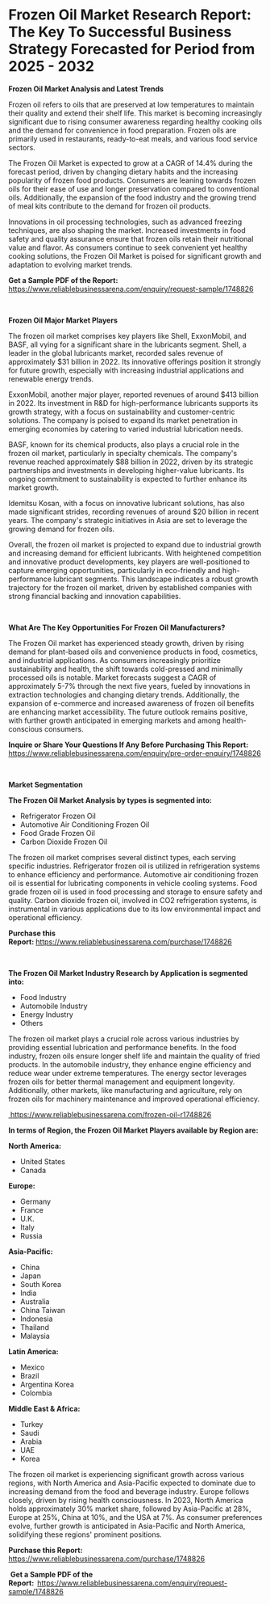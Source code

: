 <p><h1>Frozen Oil Market Research Report: The Key To Successful Business Strategy Forecasted for Period from 2025 - 2032</h1></p><p><strong>Frozen Oil Market Analysis and Latest Trends</strong></p>
<p><p>Frozen oil refers to oils that are preserved at low temperatures to maintain their quality and extend their shelf life. This market is becoming increasingly significant due to rising consumer awareness regarding healthy cooking oils and the demand for convenience in food preparation. Frozen oils are primarily used in restaurants, ready-to-eat meals, and various food service sectors.</p><p>The Frozen Oil Market is expected to grow at a CAGR of 14.4% during the forecast period, driven by changing dietary habits and the increasing popularity of frozen food products. Consumers are leaning towards frozen oils for their ease of use and longer preservation compared to conventional oils. Additionally, the expansion of the food industry and the growing trend of meal kits contribute to the demand for frozen oil products.</p><p>Innovations in oil processing technologies, such as advanced freezing techniques, are also shaping the market. Increased investments in food safety and quality assurance ensure that frozen oils retain their nutritional value and flavor. As consumers continue to seek convenient yet healthy cooking solutions, the Frozen Oil Market is poised for significant growth and adaptation to evolving market trends.</p></p>
<p><strong>Get a Sample PDF of the Report:&nbsp;</strong> <a href="https://www.reliablebusinessarena.com/enquiry/request-sample/1748826?utm_campaign=3316&utm_medium=2&utm_source=Github&utm_content=ia&utm_term=18042025&utm_id=frozen-oil">https://www.reliablebusinessarena.com/enquiry/request-sample/1748826</a></p>
<p>&nbsp;</p>
<p><strong>Frozen Oil Major Market Players</strong></p>
<p><p>The frozen oil market comprises key players like Shell, ExxonMobil, and BASF, all vying for a significant share in the lubricants segment. Shell, a leader in the global lubricants market, recorded sales revenue of approximately $31 billion in 2022. Its innovative offerings position it strongly for future growth, especially with increasing industrial applications and renewable energy trends.</p><p>ExxonMobil, another major player, reported revenues of around $413 billion in 2022. Its investment in R&D for high-performance lubricants supports its growth strategy, with a focus on sustainability and customer-centric solutions. The company is poised to expand its market penetration in emerging economies by catering to varied industrial lubrication needs.</p><p>BASF, known for its chemical products, also plays a crucial role in the frozen oil market, particularly in specialty chemicals. The company's revenue reached approximately $88 billion in 2022, driven by its strategic partnerships and investments in developing higher-value lubricants. Its ongoing commitment to sustainability is expected to further enhance its market growth.</p><p>Idemitsu Kosan, with a focus on innovative lubricant solutions, has also made significant strides, recording revenues of around $20 billion in recent years. The company's strategic initiatives in Asia are set to leverage the growing demand for frozen oils.</p><p>Overall, the frozen oil market is projected to expand due to industrial growth and increasing demand for efficient lubricants. With heightened competition and innovative product developments, key players are well-positioned to capture emerging opportunities, particularly in eco-friendly and high-performance lubricant segments. This landscape indicates a robust growth trajectory for the frozen oil market, driven by established companies with strong financial backing and innovation capabilities.</p></p>
<p>&nbsp;</p>
<p><strong>What Are The Key Opportunities For Frozen Oil Manufacturers?</strong></p>
<p><p>The Frozen Oil market has experienced steady growth, driven by rising demand for plant-based oils and convenience products in food, cosmetics, and industrial applications. As consumers increasingly prioritize sustainability and health, the shift towards cold-pressed and minimally processed oils is notable. Market forecasts suggest a CAGR of approximately 5-7% through the next five years, fueled by innovations in extraction technologies and changing dietary trends. Additionally, the expansion of e-commerce and increased awareness of frozen oil benefits are enhancing market accessibility. The future outlook remains positive, with further growth anticipated in emerging markets and among health-conscious consumers.</p></p>
<p><strong>Inquire or Share Your Questions If Any Before Purchasing This Report:</strong> <a href="https://www.reliablebusinessarena.com/enquiry/pre-order-enquiry/1748826?utm_campaign=3316&utm_medium=2&utm_source=Github&utm_content=ia&utm_term=18042025&utm_id=frozen-oil">https://www.reliablebusinessarena.com/enquiry/pre-order-enquiry/1748826</a></p>
<p>&nbsp;</p>
<p><strong>Market Segmentation</strong></p>
<p><strong>The Frozen Oil Market Analysis by types is segmented into:</strong></p>
<p><ul><li>Refrigerator Frozen Oil</li><li>Automotive Air Conditioning Frozen Oil</li><li>Food Grade Frozen Oil</li><li>Carbon Dioxide Frozen Oil</li></ul></p>
<p><p>The frozen oil market comprises several distinct types, each serving specific industries. Refrigerator frozen oil is utilized in refrigeration systems to enhance efficiency and performance. Automotive air conditioning frozen oil is essential for lubricating components in vehicle cooling systems. Food grade frozen oil is used in food processing and storage to ensure safety and quality. Carbon dioxide frozen oil, involved in CO2 refrigeration systems, is instrumental in various applications due to its low environmental impact and operational efficiency.</p></p>
<p><strong>Purchase this Report:&nbsp;</strong><a href="https://www.reliablebusinessarena.com/purchase/1748826?utm_campaign=3316&utm_medium=2&utm_source=Github&utm_content=ia&utm_term=18042025&utm_id=frozen-oil">https://www.reliablebusinessarena.com/purchase/1748826</a></p>
<p>&nbsp;</p>
<p><strong>The Frozen Oil Market Industry Research by Application is segmented into:</strong></p>
<p><ul><li>Food Industry</li><li>Automobile Industry</li><li>Energy Industry</li><li>Others</li></ul></p>
<p><p>The frozen oil market plays a crucial role across various industries by providing essential lubrication and performance benefits. In the food industry, frozen oils ensure longer shelf life and maintain the quality of fried products. In the automobile industry, they enhance engine efficiency and reduce wear under extreme temperatures. The energy sector leverages frozen oils for better thermal management and equipment longevity. Additionally, other markets, like manufacturing and agriculture, rely on frozen oils for machinery maintenance and improved operational efficiency.</p></p>
<p><a href="https://www.reliablebusinessarena.com/frozen-oil-r1748826?utm_campaign=3316&utm_medium=2&utm_source=Github&utm_content=ia&utm_term=18042025&utm_id=frozen-oil">&nbsp;https://www.reliablebusinessarena.com/frozen-oil-r1748826</a></p>
<p><strong>In terms of Region, the Frozen Oil Market Players available by Region are:</strong></p>
<p>
    <p> <strong> North America: </strong>
        <ul>
            <li>United States</li>
            <li>Canada</li>
        </ul>
        </p> 
    <p> <strong> Europe: </strong>
        <ul>
            <li>Germany</li>
            <li>France</li>
            <li>U.K.</li>
            <li>Italy</li>
            <li>Russia</li>
        </ul>
        </p> 
    <p> <strong> Asia-Pacific: </strong>
        <ul>
            <li>China</li>
            <li>Japan</li>
            <li>South Korea</li>
            <li>India</li>
            <li>Australia</li>
            <li>China Taiwan</li>
            <li>Indonesia</li>
            <li>Thailand</li>
            <li>Malaysia</li>
        </ul>
        </p> 
    <p> <strong> Latin America: </strong>
        <ul>
            <li>Mexico</li>
            <li>Brazil</li>
            <li>Argentina Korea</li>
            <li>Colombia</li>
        </ul>
        </p> 
    <p> <strong> Middle East & Africa: </strong>
        <ul>
            <li>Turkey</li>
            <li>Saudi</li>
            <li>Arabia</li>
            <li>UAE</li>
            <li>Korea</li>
        </ul>
    </p>
    </p>
<p><p>The frozen oil market is experiencing significant growth across various regions, with North America and Asia-Pacific expected to dominate due to increasing demand from the food and beverage industry. Europe follows closely, driven by rising health consciousness. In 2023, North America holds approximately 30% market share, followed by Asia-Pacific at 28%, Europe at 25%, China at 10%, and the USA at 7%. As consumer preferences evolve, further growth is anticipated in Asia-Pacific and North America, solidifying these regions' prominent positions.</p></p>
<p><strong>Purchase this Report: </strong><a href="https://www.reliablebusinessarena.com/purchase/1748826?utm_campaign=3316&utm_medium=2&utm_source=Github&utm_content=ia&utm_term=18042025&utm_id=frozen-oil">https://www.reliablebusinessarena.com/purchase/1748826</a></p>
<p>&nbsp;<strong>Get a Sample PDF of the Report:&nbsp;&nbsp;</strong><a href="https://www.reliablebusinessarena.com/enquiry/request-sample/1748826?utm_campaign=3316&utm_medium=2&utm_source=Github&utm_content=ia&utm_term=18042025&utm_id=frozen-oil">https://www.reliablebusinessarena.com/enquiry/request-sample/1748826</a></p>
<p><strong></strong></p>
<p><p></p><p></p><p></p></p>